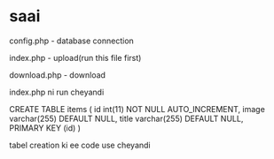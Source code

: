 # saai

config.php - database connection

index.php - upload(run this file first)

download.php - download

index.php ni run cheyandi

CREATE TABLE items (
  id int(11) NOT NULL AUTO_INCREMENT,
  image varchar(255) DEFAULT NULL,
  title varchar(255) DEFAULT NULL,
    PRIMARY KEY (id)
)

tabel creation ki ee code use cheyandi

